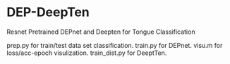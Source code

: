 # DEP-DeepTen
Resnet Pretrained DEPnet and Deepten for Tongue Classification

prep.py for train/test data set classification.
train.py for DEPnet.
visu.m for loss/acc-epoch visulization.
train_dist.py for DeeptTen.
